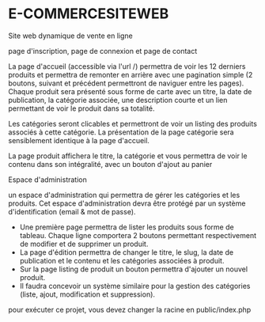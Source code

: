 # E-COMMERCESITEWEB
Site web dynamique de vente en ligne

page d'inscription, page de connexion et page de contact

La page d'accueil (accessible via l'url /) permettra de voir les 12 derniers produits et permettra de remonter en arrière avec une pagination simple (2 boutons, suivant et précédent permettront de naviguer entre les pages).
Chaque produit sera présenté sous forme de carte avec un titre, la date de publication, la catégorie associée, une description courte et un lien permettant de voir le produit dans sa totalité.

Les catégories seront clicables et permettront de voir un listing des produits associés à cette catégorie. La présentation de la page catégorie sera sensiblement identique à la page d'accueil.

La page produit affichera le titre, la catégorie et vous permettra de voir le contenu dans son intégralité, avec un bouton d'ajout au panier

Espace d'administration

un espace d'administration qui permettra de gérer les catégories et les produits. Cet espace d'administration devra être protégé par un système d'identification (email & mot de passe).
- Une première page permettra de lister les produits sous forme de tableau. Chaque ligne comportera 2 boutons permettant respectivement de modifier et de supprimer un produit.
- La page d'édition permettra de changer le titre, le slug, la date de publication et le contenu et les catégories associées à produit.
- Sur la page listing de produit un bouton permettra d'ajouter un nouvel produit.
- Il faudra concevoir un système similaire pour la gestion des catégories (liste, ajout, modification et suppression).

pour exécuter ce projet, vous devez changer la racine en public/index.php
